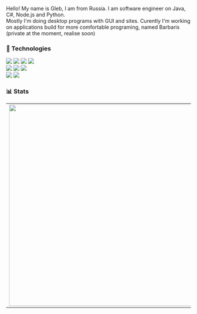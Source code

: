 Hello! My name is Gleb, I am from Russia. I am software engineer on Java, C#, Node.js and Python.<br>
Mostly I'm doing desktop programs with GUI and sites.
Curently I'm working on applications build for more comfortable programing, named Barbaris (private at the moment, realise soon)

### 🔧 Technologies

![](https://img.shields.io/badge/Code-CSharp-informational?style=flat-square&logo=csharp&logoColor=white&color=5194f0)
![](https://img.shields.io/badge/Code-Java-informational?style=flat-square&logo=java&logoColor=white&color=5194f0)
![](https://img.shields.io/badge/Code-JavaScript-informational?style=flat-square&logo=javascript&logoColor=white&color=5194f0)
![](https://img.shields.io/badge/Code-Python-informational?style=flat-square&logo=python&logoColor=white&color=5194f0)</br>
![](https://img.shields.io/badge/Web-Spring-informational?style=flat-square&logo=spring&logoColor=white&color=5194f0)
![](https://img.shields.io/badge/Framework-NodeJS-informational?style=flat-square&logo=node.js&logoColor=white&color=5194f0)
![](https://img.shields.io/badge/Web-Express-informational?style=flat-square&logo=express&logoColor=white&color=5194f0)<br>
![](https://img.shields.io/badge/Desktop-WPF-informational?style=flat-square&logo=windows&logoColor=white&color=5194f0)
![](https://img.shields.io/badge/Desktop-QT-informational?style=flat-square&logo=Qt&logoColor=white&color=5194f0)

### 📊 Stats

<p align="center">
  <table>
  <tr>
      <td><img width="550px" align="left" src="https://github-readme-stats.vercel.app/api?username=Quofite&hide_border=true&count_private=false&layout=compact&hide_title=true&show_icons=true&theme=dark&icon_color=5194f0&bg_color=0d1117" /></td>
      <td><img width="550px" src="https://github-readme-stats.vercel.app/api/top-langs/?username=Quofite&hide=html&layout=compact&hide_border=true&hide_title=true&theme=dark&icon_color=5194f0&bg_color=0d1117" /></td>
  </tr>   
</table>
</p>
